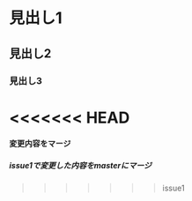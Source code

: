 # 見出し1
## 見出し2
### 見出し3
<<<<<<< HEAD
=======
#### 変更内容をマージ
##### issue1で変更した内容をmasterにマージ
>>>>>>> issue1


